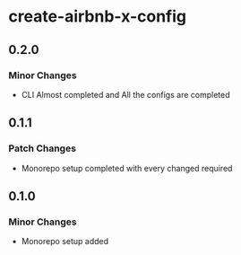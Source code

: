 # create-airbnb-x-config

## 0.2.0

### Minor Changes

- CLI Almost completed and All the configs are completed

## 0.1.1

### Patch Changes

- Monorepo setup completed with every changed required

## 0.1.0

### Minor Changes

- Monorepo setup added
